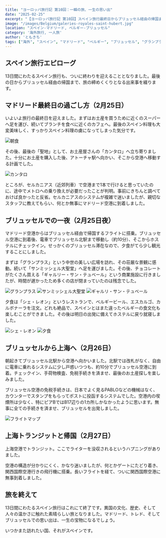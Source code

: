 ```yaml
---
title: "ヨーロッパ旅行記 第10回：一瞬の旅、一生の思い出"
date: "2025-02-25"
excerpt: "【ヨーロッパ旅行記 第10回】スペイン旅行最終日からブリュッセル経由の帰国まで。マドリード最後の食事とお土産探しの後、空港への移動で予想外のハプニング。経由地ブリュッセルでは限られた時間ながらグランプラスやサン・ミッシェル大聖堂を訪問し、名物ベルギービールとエスカルゴを「シェ・レオン」で堪能。上海トランジットでの小さな困難を乗り越え、13日間の旅を締めくくる充実のエピローグ。異国の文化と人々の温かさに触れた忘れられない旅の記録。"
image: "/images/Belgium/galeries-royales-saint-hubert.jpg"
location: "スペイン-マドリード, ベルギー-ブリュッセル"
category: '海外旅行, 一人旅'
author: 'ともきち'
tags: ["海外", "スペイン", "マドリード", "ベルギー", "ブリュッセル", "グランプラス", "サンミッシェル大聖堂", "ギャルリー・サン・テュベール", "上海国際空港", "上海トランジット"]
---
```


## スペイン旅行エピローグ

13日間にわたるスペイン旅行も、ついに終わりを迎えることとなりました。最後の日からブリュッセル経由の帰国まで、旅の締めくくりとなる出来事を綴ります。

## マドリード最終日の過ごし方（2月25日）

いよいよ旅行の最終日を迎えました。まずはお土産を買うために近くのスーパーへ足を運び、続いてブランチを食べに近くのカフェへ。最後のスペイン料理も大変美味しく、すっかりスペイン料理の虜になってしまった気分です。

![朝食](/images/Spain/last-morning.jpg)

その後、最後の「聖地」として、お土産屋さんの「カンタロ」へ立ち寄りました。十分にお土産を購入した後、アトーチャ駅へ向かい、そこから空港へ移動する計画でした。

![カンタロ](/images/Spain/cantaro.jpg)

ところが、セルカニアス（近郊列車）で空港まで1本で行けると思っていたのに、途中でメトロへの乗り換えが必要だったことが判明。事前にきちんと調べておけば良かったと反省。セルカニアスのシステムが複雑で迷いましたが、親切なスタッフに教えてもらい、何とか無事にマドリード空港に到着しました。

## ブリュッセルでの一夜（2月25日夜）

マドリード空港からはブリュッセル経由で帰国するフライトに搭乗。ブリュッセル空港に到着後、電車でブリュッセル北駅まで移動し（約10分）、そこからホステルにチェックイン。せっかくのブリュッセル滞在なので、夕食がてら少し観光することにしました。

まずは「グランプラス」という中世の美しい広場を訪れ、その荘厳な景観に感動。続いて「サンミッシェル大聖堂」へ足を運びました。その後、チョコレートがたくさん買える「ギャルリー・サン・テュベール」という商業施設に行きましたが、時間が遅かったため多くの店が閉まっていたのは残念でした。

![グランプラス](/images/Belgium/grand-place.jpg)
![サンミッシェル大聖堂](/images/Belgium/saints-michel-et-gudule.jpg)
![ギャルリ・サン・テュベール](/images/Belgium/galeries-royales-saint-hubert.jpg)

夕食は「シェ・レオン」というレストランで、ベルギービール、エスカルゴ、カルボナーラを注文。どれも絶品で、スペインとはまた違ったベルギーの食文化も楽しむことができました。その後は明日の出発に備えてホステルに戻り就寝しました。

![シェ・レオン](/images/Belgium/chez-leon.jpg)
![夕食](/images/Belgium/belgium-dinner.jpg)

## ブリュッセルから上海へ（2月26日）

朝起きてブリュッセル北駅から空港へ向かいました。北駅では改札がなく、自由に電車に乗れるシステムに少し戸惑いつつも、約10分でブリュッセル空港に到着。チェックイン、手荷物検査、免税手続きを済ませ、最後のお土産探しを楽しみました。

ブリュッセル空港の免税手続きは、日本でよく見るPABLOなどの機械はなく、カウンターでスタンプをもらってポストに投函するシステムでした。空港内の喫煙所は少なく、特にピアBではB17辺りの1カ所しかなかったように思います。無事に全ての手続きを済ませ、ブリュッセルを出発しました。

![フライトマップ](/images/Belgium/flight-map.jpg)

## 上海トランジットと帰国（2月27日）

上海空港でトランジット。ここでライターを没収されるというハプニングがありました。

空港の構造が分かりにくく、かなり迷いましたが、何とかゲートにたどり着き、関西国際空港行きの飛行機に搭乗。長いフライトを経て、ついに関西国際空港に無事到着しました。

## 旅を終えて

13日間にわたるスペイン旅行はこれにて終了です。異国の文化、歴史、そして人々の温かさに触れた素晴らしい旅となりました。マドリード、トレド、そしてブリュッセルでの思い出は、一生の宝物になるでしょう。

いつかまた訪れたい国、それがスペインです。
